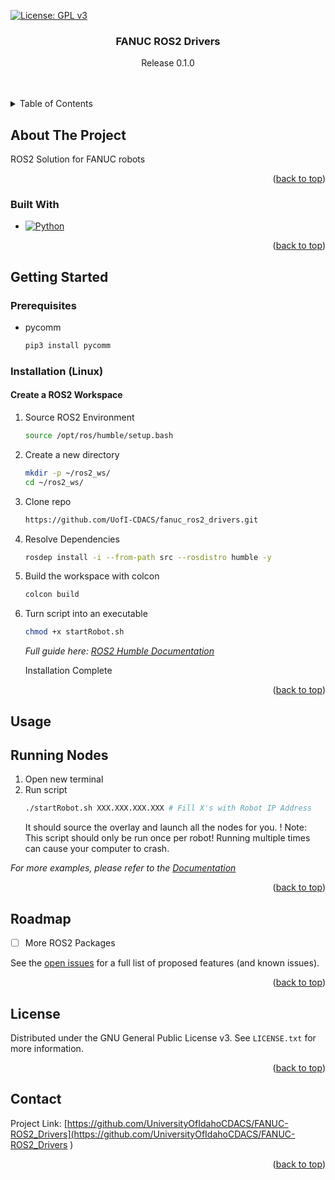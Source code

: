<a name="readme-top"></a>
<!-- PROJECT SHIELDS -->
[![License: GPL v3](https://img.shields.io/badge/License-GPLv3-blue.svg)](https://www.gnu.org/licenses/gpl-3.0)

<!-- PROJECT LOGO -->
<!--
<br />
<div align="center">
  <a href="https://github.com/UniversityOfIdahoCDACS/FANUC-ROS2_Drivers">
    <img src="images/logo.png" alt="Logo TBD" width="80" height="80">
  </a>
-->
<h3 align="center">FANUC ROS2 Drivers</h3>

  <p align="center">
    Release 0.1.0
    <br />
    <!--
    <a href="https://github.com/UniversityOfIdahoCDACS/FANUC-ROS2_Drivers"><strong>Explore the docs »</strong></a>
-->
    <br />
    <br />
  </p>
</div>

<!-- TABLE OF CONTENTS -->
<details>
  <summary>Table of Contents</summary>
  <ol>
    <li>
      <a href="#about-the-project">About The Project</a>
      <ul>
        <li><a href="#built-with">Built With</a></li>
      </ul>
    </li>
    <li>
      <a href="#getting-started">Getting Started</a>
      <ul>
        <li><a href="#prerequisites">Prerequisites</a></li>
        <li><a href="#installation">Installation</a></li>
      </ul>
    </li>
    <li><a href="#usage">Usage</a></li>
    <li><a href="#roadmap">Roadmap</a></li>
    <li><a href="#license">License</a></li>
    <li><a href="#contact">Contact</a></li>
  </ol>
</details>



<!-- ABOUT THE PROJECT -->
## About The Project

<!-- ADD SCREENSHOT HERE -->
ROS2 Solution for FANUC robots

<p align="right">(<a href="#readme-top">back to top</a>)</p>

### Built With

* [![Python][Python-shield]][Python-url]

<p align="right">(<a href="#readme-top">back to top</a>)</p>

<!-- GETTING STARTED -->
## Getting Started

### Prerequisites

* pycomm
  ```sh
  pip3 install pycomm
  ```

### Installation (Linux)

#### Create a ROS2 Workspace
1. Source ROS2 Environment
   ```sh
   source /opt/ros/humble/setup.bash
   ```
2. Create a new directory
   ```sh
   mkdir -p ~/ros2_ws/
   cd ~/ros2_ws/
   ```
3. Clone repo
   ```sh
   https://github.com/UofI-CDACS/fanuc_ros2_drivers.git
   ```
4. Resolve Dependencies
   ```sh
   rosdep install -i --from-path src --rosdistro humble -y
   ```
5. Build the workspace with colcon
   ```sh
   colcon build
   ```
6. Turn script into an executable
   ```sh
   chmod +x startRobot.sh
   ```
   _Full guide here: [ROS2 Humble Documentation](https://docs.ros.org/en/humble/Tutorials/Beginner-Client-Libraries/Creating-A-Workspace/Creating-A-Workspace.html)_
   
   Installation Complete
   
<p align="right">(<a href="#readme-top">back to top</a>)</p>
<!-- USAGE EXAMPLES -->

## Usage

## Running Nodes
1. Open new terminal
2. Run script
   ```sh
   ./startRobot.sh XXX.XXX.XXX.XXX # Fill X's with Robot IP Address
   ```
   It should source the overlay and launch all the nodes for you.
! Note: This script should only be run once per robot! Running multiple times can cause your computer to crash.


_For more examples, please refer to the [Documentation](https://example.com)_

<p align="right">(<a href="#readme-top">back to top</a>)</p>

<!-- ROADMAP -->
## Roadmap

- [ ] More ROS2 Packages

See the [open issues](https://github.com/UniversityOfIdahoCDACS/FANUC-Ethernet_IP_Drivers/issues) for a full list of proposed features (and known issues).

<p align="right">(<a href="#readme-top">back to top</a>)</p>

<!-- LICENSE -->
## License

Distributed under the GNU General Public License v3. See `LICENSE.txt` for more information.

<p align="right">(<a href="#readme-top">back to top</a>)</p

<!-- CONTACT -->
## Contact

Project Link: [https://github.com/UniversityOfIdahoCDACS/FANUC-ROS2_Drivers](https://github.com/UniversityOfIdahoCDACS/FANUC-ROS2_Drivers  )

<p align="right">(<a href="#readme-top">back to top</a>)</p>

<!-- MARKDOWN LINKS & IMAGES -->
<!-- https://www.markdownguide.org/basic-syntax/#reference-style-links -->
[Python-shield]:  https://img.shields.io/badge/Python-3776AB?style=for-the-badge&logo=python&logoColor=white
[Python-url]: https://www.python.org/
